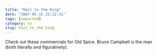 ```yaml
---
title: "Hail to the King"
date: "2007-05-15 22:12:31"
tags: [imported]
category: tv
slug: hail_to_the_king
---
```

	

Check out these commercials for Old Spice.  Bruce Campbell is the man (both literally and figuratively).


<object width="425" height="350"><param name="movie" value="http://www.youtube.com/v/Af1OxkFOK18"></param><param name="wmode" value="transparent"></param><embed src="http://www.youtube.com/v/Af1OxkFOK18" type="application/x-shockwave-flash" wmode="transparent" width="425" height="350"></embed></object>

<object width="425" height="350"><param name="movie" value="http://www.youtube.com/v/Yg6bZSM48vU"></param><param name="wmode" value="transparent"></param><embed src="http://www.youtube.com/v/Yg6bZSM48vU" type="application/x-shockwave-flash" wmode="transparent" width="425" height="350"></embed></object>

